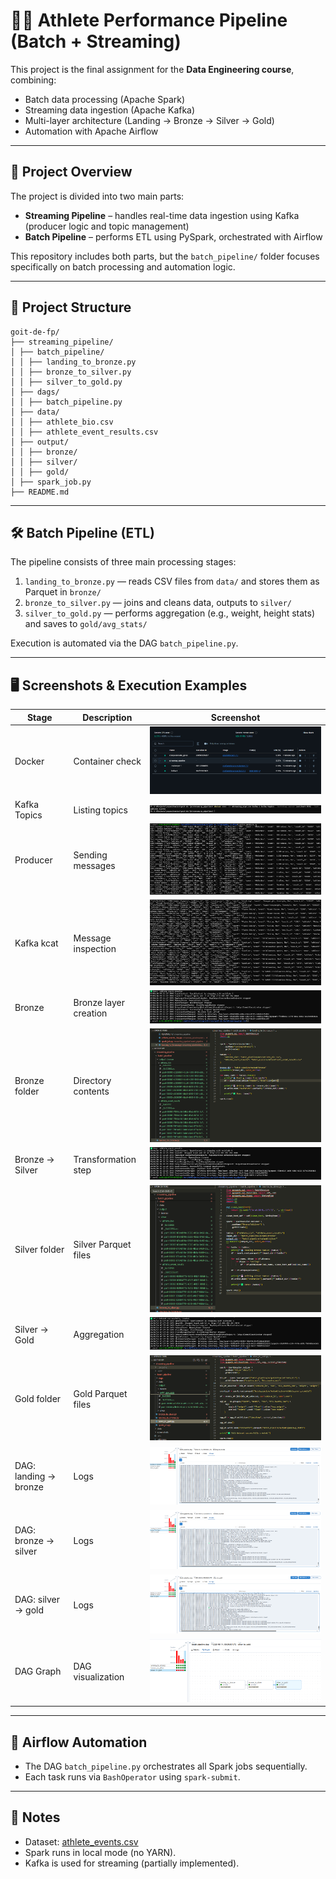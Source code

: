 # 🏋️‍♂️ Athlete Performance Pipeline (Batch + Streaming)

This project is the final assignment for the **Data Engineering course**, combining:

- Batch data processing (Apache Spark)
- Streaming data ingestion (Apache Kafka)
- Multi-layer architecture (Landing → Bronze → Silver → Gold)
- Automation with Apache Airflow

---

## 🧭 Project Overview

The project is divided into two main parts:

- **Streaming Pipeline** – handles real-time data ingestion using Kafka (producer logic and topic management)
- **Batch Pipeline** – performs ETL using PySpark, orchestrated with Airflow

This repository includes both parts, but the `batch_pipeline/` folder focuses specifically on batch processing and automation logic.

---

## 📁 Project Structure

```
goit-de-fp/
├── streaming_pipeline/
│ ├── batch_pipeline/
│ │ ├── landing_to_bronze.py
│ │ ├── bronze_to_silver.py
│ │ ├── silver_to_gold.py
│ ├── dags/
│ │ ├── batch_pipeline.py
│ ├── data/
│ │ ├── athlete_bio.csv
│ │ ├── athlete_event_results.csv
│ ├── output/
│ │ ├── bronze/
│ │ ├── silver/
│ │ ├── gold/
│ ├── spark_job.py
├── README.md

```

---

## 🛠️ Batch Pipeline (ETL)

The pipeline consists of three main processing stages:

1. `landing_to_bronze.py` — reads CSV files from `data/` and stores them as Parquet in `bronze/`
2. `bronze_to_silver.py` — joins and cleans data, outputs to `silver/`
3. `silver_to_gold.py` — performs aggregation (e.g., weight, height stats) and saves to `gold/avg_stats/`

Execution is automated via the DAG `batch_pipeline.py`.

---

## 🖥️ Screenshots & Execution Examples

| Stage                 | Description           | Screenshot                                                           |
| --------------------- | --------------------- | -------------------------------------------------------------------- |
| Docker                | Container check       | ![](./streaming_pipeline/screenshots/01_docker_ps.png)               |
| Kafka Topics          | Listing topics        | ![](./streaming_pipeline/screenshots/02_kafka_topics_list.png)       |
| Producer              | Sending messages      | ![](./streaming_pipeline/screenshots/03_producer_running.png)        |
| Kafka kcat            | Message inspection    | ![](./streaming_pipeline/screenshots/04_kcat_messages.png)           |
| Bronze                | Bronze layer creation | ![](./streaming_pipeline/screenshots/05_bronze.png)                  |
| Bronze folder         | Directory contents    | ![](./streaming_pipeline/screenshots/06_bronze_folder.png)           |
| Bronze → Silver       | Transformation step   | ![](./streaming_pipeline/screenshots/07_bronze_to_silver.png)        |
| Silver folder         | Silver Parquet files  | ![](./streaming_pipeline/screenshots/08_bronze_to_silver_folder.png) |
| Silver → Gold         | Aggregation           | ![](./streaming_pipeline/screenshots/09_silver_to_gold.png)          |
| Gold folder           | Gold Parquet files    | ![](./streaming_pipeline/screenshots/10_silver_to_gold_folder.png)   |
| DAG: landing → bronze | Logs                  | ![](./streaming_pipeline/screenshots/11_landing_to_bronze_logs.png)  |
| DAG: bronze → silver  | Logs                  | ![](./streaming_pipeline/screenshots/12_bronze_to_silver_logs.png)   |
| DAG: silver → gold    | Logs                  | ![](./streaming_pipeline/screenshots/13_silver_to_gold_logs.png)     |
| DAG Graph             | DAG visualization     | ![](./streaming_pipeline/screenshots/14_graph.png)                   |

---

## 🔄 Airflow Automation

- The DAG `batch_pipeline.py` orchestrates all Spark jobs sequentially.
- Each task runs via `BashOperator` using `spark-submit`.

---

## 📌 Notes

- Dataset: [athlete_events.csv](https://www.kaggle.com/datasets/heesoo37/120-years-of-olympic-history-athletes-and-results)
- Spark runs in local mode (no YARN).
- Kafka is used for streaming (partially implemented).
